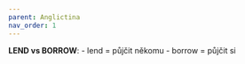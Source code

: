 ```yaml
---
parent: Anglictina
nav_order: 1
---
```


**LEND vs BORROW**:
	- lend = půjčit někomu
	-  borrow = půjčit si